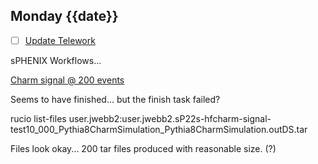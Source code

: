 ## Monday {{date}}

- [ ] [Update Telework](https://docs.google.com/spreadsheets/d/16AZZBiKL1s6eGgH2KFiJPnD8-TjRsC0HYy4Qdmbr358/edit#gid=0)

sPHENIX Workflows...

[Charm signal @ 200 events](https://panda-doma.cern.ch/jobs/?jeditaskid=133264&mode=drop&display_limit=100)

Seems to have finished... but the finish task failed?

rucio list-files user.jwebb2:user.jwebb2.sP22s-hfcharm-signal-test10_000_Pythia8CharmSimulation_Pythia8CharmSimulation.outDS.tar

Files look okay... 200 tar files produced with reasonable size. (?)
